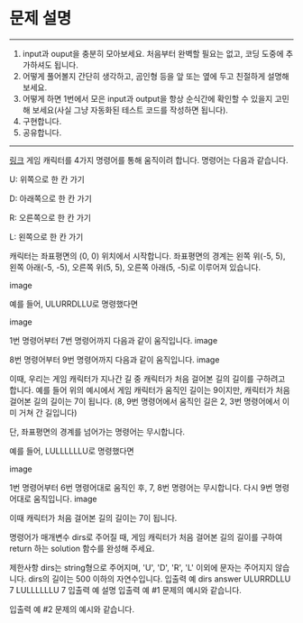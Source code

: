 # 문제 설명

---

1. input과 ouput을 충분히 모아보세요. 처음부터 완벽할 필요는 없고, 코딩 도중에 추가하셔도 됩니다.
2. 어떻게 풀어볼지 간단히 생각하고, 곰인형 등을 앞 또는 옆에 두고 친절하게 설명해 보세요.
3. 어떻게 하면 1번에서 모은 input과 output을 항상 순식간에 확인할 수 있을지 고민해 보세요(사실 그냥 자동화된 테스트 코드를 작성하면 됩니다).
4. 구현합니다.
5. 공유합니다.


---


[링크](https://programmers.co.kr/learn/courses/30/lessons/49994)
게임 캐릭터를 4가지 명령어를 통해 움직이려 합니다. 명령어는 다음과 같습니다.

U: 위쪽으로 한 칸 가기

D: 아래쪽으로 한 칸 가기

R: 오른쪽으로 한 칸 가기

L: 왼쪽으로 한 칸 가기

캐릭터는 좌표평면의 (0, 0) 위치에서 시작합니다. 좌표평면의 경계는 왼쪽 위(-5, 5), 왼쪽 아래(-5, -5), 오른쪽 위(5, 5), 오른쪽 아래(5, -5)로 이루어져 있습니다.

image

예를 들어, ULURRDLLU로 명령했다면

image

1번 명령어부터 7번 명령어까지 다음과 같이 움직입니다.
image

8번 명령어부터 9번 명령어까지 다음과 같이 움직입니다.
image

이때, 우리는 게임 캐릭터가 지나간 길 중 캐릭터가 처음 걸어본 길의 길이를 구하려고 합니다. 예를 들어 위의 예시에서 게임 캐릭터가 움직인 길이는 9이지만, 캐릭터가 처음 걸어본 길의 길이는 7이 됩니다. (8, 9번 명령어에서 움직인 길은 2, 3번 명령어에서 이미 거쳐 간 길입니다)

단, 좌표평면의 경계를 넘어가는 명령어는 무시합니다.

예를 들어, LULLLLLLU로 명령했다면

image

1번 명령어부터 6번 명령어대로 움직인 후, 7, 8번 명령어는 무시합니다. 다시 9번 명령어대로 움직입니다.
image

이때 캐릭터가 처음 걸어본 길의 길이는 7이 됩니다.

명령어가 매개변수 dirs로 주어질 때, 게임 캐릭터가 처음 걸어본 길의 길이를 구하여 return 하는 solution 함수를 완성해 주세요.

제한사항
dirs는 string형으로 주어지며, 'U', 'D', 'R', 'L' 이외에 문자는 주어지지 않습니다.
dirs의 길이는 500 이하의 자연수입니다.
입출력 예
dirs	answer
ULURRDLLU	7
LULLLLLLU	7
입출력 예 설명
입출력 예 #1
문제의 예시와 같습니다.

입출력 예 #2
문제의 예시와 같습니다.